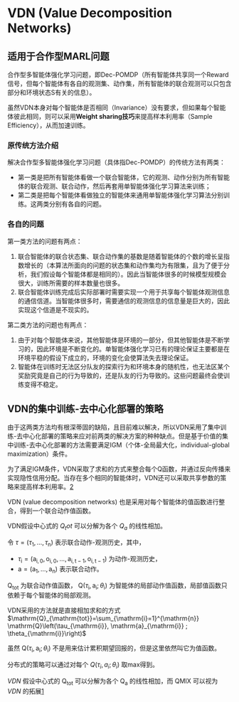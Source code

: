 

<!--
 * @version:
 * @Author:  StevenJokess（蔡舒起） https://github.com/StevenJokess
 * @Date: 2023-09-11 20:04:31
 * @LastEditors:  StevenJokess（蔡舒起） https://github.com/StevenJokess
 * @LastEditTime: 2023-10-10 03:17:09
 * @Description:
 * @Help me: make friends by a867907127@gmail.com and help me get some “foreign” things or service I need in life; 如有帮助，请资助，失业3年了。![支付宝收款码](https://github.com/StevenJokess/d2rl/blob/master/img/%E6%94%B6.jpg)
 * @TODO::
 * @Reference:
-->

# VDN (Value Decomposition Networks)

## 适用于合作型MARL问题

合作型多智能体强化学习问题，即Dec-POMDP（所有智能体共享同一个Reward信号，但每个智能体有各自的观测集、动作集，所有智能体的联合观测可以只包含部分和环境状态S有关的信息）。

虽然VDN本身对每个智能体是否相同（Invariance）没有要求，但如果每个智能体彼此相同，则可以采用**Weight sharing技巧**来提高样本利用率（Sample Efficiency），从而加速训练。

### 原传统方法介绍

解决合作型多智能体强化学习问题（具体指Dec-POMDP）的传统方法有两类：

- 第一类是把所有智能体看做一个联合智能体，它的观测、动作分别为所有智能体的联合观测、联合动作，然后再套用单智能体强化学习算法来训练；
- 第二类是把每个智能体看做独立的智能体来通用单智能体强化学习算法分别训练。这两类分别有各自的问题。

### 各自的问题

第一类方法的问题有两点：

1. 联合智能体的联合状态集、联合动作集的基数是随着智能体的个数的增长呈指数增长的（本算法所面向的问题的状态集和动作集均为有限集，且为了便于分析，我们假设每个智能体都是相同的）。因此当智能体很多的时候模型规模会很大，训练所需要的样本数量也很多。
2. 联合智能体训练完成后实际部署时需要实现一个用于共享每个智能体观测信息的通信信道。当智能体很多时，需要通信的观测信息的信息量是巨大的，因此实现这个信道是不现实的。


第二类方法的问题也有两点：

1. 由于对每个智能体来说，其他智能体是环境的一部分，但其他智能体是不断学习的，因此环境是不断变化的。单智能体强化学习已有的理论保证主要都是在环境平稳的假设下成立的，环境的变化会使算法失去理论保证。
2. 智能体在训练时无法区分队友的探索行为和环境本身的随机性，也无法区某个奖励究竟是自己的行为导致的，还是队友的行为导致的。这些问题最终会使训练变得不稳定。

## VDN的集中训练-去中心化部署的策略

由于这两类方法均有根深蒂固的缺陷，且目前难以解决，所以VDN采用了集中训练-去中心化部署的策略来应对前两类的解决方案的种种缺点。但是基于价值的集中训练-去中心化部署的方法需要满足IGM（个体-全局最大化，individual-global maximization）条件。

为了满足IGM条件，VDN采取了求和的方式来整合每个Q函数，并通过反向传播来实现隐性信用分配。当存在多个相同的智能体时，VDN还可以采取共享参数的策略来提高样本利用率。[2]




VDN (value decomposition networks) 也是采用对每个智能体的值函数进行整合，得到一个联合动作值函数。

VDN假设中心式的 $Q_tot$ 可以分解为各个 $Q_a$ 的线性相加。

令 $\tau=\left(\tau_1, \ldots, \tau_{\mathrm{n}}\right)$ 表示联合动作-观测历史，其中，
- $\tau_{\mathrm{i}}=\left(\mathrm{a}_{\mathrm{i}, 0}, \mathrm{o}_{\mathrm{i}, 0}, \ldots, \mathrm{a}_{\mathrm{i}, \mathrm{t}-1}, \mathrm{o}_{\mathrm{i}, \mathrm{t}-1}\right)$ 为动作-观测历史，
- $\mathrm{a}=\left(\mathrm{a}_1, \ldots, \mathrm{a}_{\mathrm{n}}\right)$ 表示联合动作。

$\mathrm{Q}_{\mathrm{tot}}$ 为联合动作值函数， $\mathrm{Q}\left(\tau_{\mathrm{i}}, \mathrm{a}_{\mathrm{i}} ; \theta_{\mathrm{i}}\right)$ 为智能体的局部动作值函数，局部值函数只依赖于每个智能体的局部观测。

VDN采用的方法就是直接相加求和的方式
$\mathrm{Q}_{\mathrm{tot}}=\sum_{\mathrm{i}=1}^{\mathrm{n}} \mathrm{Q}\left(\tau_{\mathrm{i}}, \mathrm{a}_{\mathrm{i}} ; \theta_{\mathrm{i}}\right)$

虽然 $\mathrm{Q}\left(\tau_{\mathrm{i}}, \mathrm{a}_{\mathrm{i}} ; \theta_{\mathrm{i}}\right)$ 不是用来估计累积期望回报的，但是这里依然叫它为值函数。

分布式的策略可以通过对每个 $Q\left(\tau_i, a_i ; \theta_i\right)$ 取max得到。

$V D N$ 假设中心式的 $\mathrm{Q}_{\mathrm{tot}}$ 可以分解为各个 $\mathrm{Q}_{\mathrm{a}}$ 的线性相加，而 $\mathrm{QMIX}$ 可以视为 $V D N$ 的拓展[1]


[1]: https://blog.csdn.net/wzduang/article/details/115874734?spm=1001.2014.3001.5502
[2]: http://turingai.ia.ac.cn/share_algorithm/detail/51
